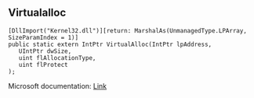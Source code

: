 ## Virtualalloc

```
[DllImport("Kernel32.dll")][return: MarshalAs(UnmanagedType.LPArray, SizeParamIndex = 1)]
public static extern IntPtr VirtualAlloc(IntPtr lpAddress,
   UIntPtr dwSize,
   uint flAllocationType,
   uint flProtect
);
```

Microsoft documentation: [Link](https://docs.microsoft.com/en-us/windows/win32/api/memoryapi/nf-memoryapi-virtualalloc)
